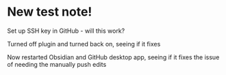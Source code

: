 # New test note!
Set up SSH key in GitHub - will this work? 

Turned off plugin and turned back on, seeing if it fixes

Now restarted Obsidian and GitHub desktop app, seeing if it fixes the issue of needing the manually push edits
